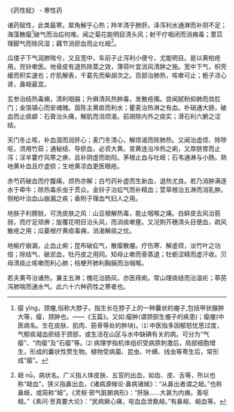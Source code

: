 《药性赋》 - 寒性药

诸药赋性，此类最寒。犀角解乎心热；羚羊清乎肺肝。泽泻利水通淋而补阴不足；海藻散瘿[^瘿]破气而治疝何难。闻之菊花能明目清头风；射干疗咽闭而消痈毒；薏苡理脚气而除风湿；藕节消瘀血而止吐衄[^衄]。

瓜偻子下气润肺喘兮，又且宽中，车前子止泻利小便兮，尤能明目。是以黄柏疮用，兜铃嗽医。地骨皮有退热除蒸之效，薄荷叶宜消风清肿之施。宽中下气，枳壳缓而积实速也；疔肌解表，千葛先而柴胡次之。百部治肺热，咳嗽可止；栀子凉心肾，鼻衄最宜。 

玄参治结热毒痈，清利咽膈；升麻清风热肿毒，发散疮痍。尝闻腻粉抑肺而敛肛门；金箔镇心而安魂魄。茵陈主黄疸而利水；瞿麦治热淋之有血。朴硝通大肠，破血而止痰癖：石膏治头痛，解肌而消烦渴。前胡除内外之痰实；滑石利六腑之涩结。

天门冬止咳，补血涸而润肝心；麦门冬清心，解烦渴而除肺热。又闻治虚烦、除哕呕，须用竹茹；通秘结、导瘀血，必资大黄。宣黄连治冷热之痢，又厚肠胃而止泻；淫羊藿疗风寒之痹，且补阴虚而助阳。茅根止血与吐衄；石韦通淋与小肠。熟地黄补血且疗虚损；生地黄凉血更医眼疮。

赤芍药破血而疗腹痛，烦热亦解；白芍药补虚而生新血，退热尤良。若乃消肿满逐水于牵牛；除热毒杀虫于贯众。金铃子治疝气而补精血；萱草根治五淋而消乳肿。侧柏叶治血山崩漏之疾；香附子理血气妇人之用。

地肤子利膀胱，可洗皮肤之风：山豆根解热毒，能止咽喉之痛。白鲜皮去风治筋弱，而疗足顽痹；旋覆花明目治头风，而消痰嗽壅。又况荆芥穗清头目便血，疏风散疮之用；瓜蒌根疗黄疸毒痈，消渴解痰之忧。

地榆疗崩漏，止血止痢；昆布破疝气，散瘿散瘤。疗伤寒、解虛烦，淡竹叶之功倍；除结气、破淤血，牡丹皮之用同。知母止嗽而骨蒸退；牡蛎涩精而虚汗收。贝母清痰止咳嗽而利心肺；桔梗开肺利胸膈而治咽喉。

若夫黄芩治诸热，兼主五淋；槐花治肠风，亦医痔痢。常山理痰结而治温疟；葶苈泻肺喘而通水气。此六十六种药性之寒者也。

[^瘿]: 瘿 yǐng，颈瘤,俗称大脖子。指生长在脖子上的一种囊状的瘤子,包括甲状腺肿大等，瘿，颈肿也。——《玉篇》。又如:瘿肿(谓颈部生瘤子的疾患)；瘿瘤(中医病名。生在皮肤、肌肉、筋骨等处的肿块)。⑴ 中医指多因郁怒忧思过度，气郁痰凝血瘀结于颈部，或生活在山区与水中缺碘有关的病。可分为“气瘿”、“肉瘿”及“石瘿”等。⑵ 病理学指机体组织受病原刺激后，局部细胞增生，形成的囊状性赘生物。植物受病菌、昆虫、叶螨、线虫等寄生后，常形成“瘿”。

[^衄]: 衄 nǜ，病状名。广义指人体皮肤、五官的出血，如齿、皮、舌等，所以也称“衄血”。狭义指鼻出血，《诸病源候论·鼻病诸候》：“从鼻出者谓之衄。”也称鼻衄，或简称“衄”。《灵枢·邪气脏腑病形》：“肝脉……大甚为内痈，善呕衄。”《素问·至真要大论》：“民病厥心痛，呕血血泄鼽衄。”有鼻衄、衄血等。